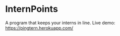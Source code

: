 # InternPoints
A program that keeps your interns in line.
Live demo: https://pingtern.herokuapp.com/